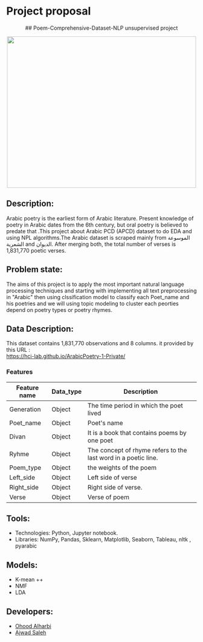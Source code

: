 # Project proposal
<p align="center">
## Poem-Comprehensive-Dataset-NLP unsupervised project
</p>
<p align="center">
  <img width="500" height="400" src="https://i.pinimg.com/originals/a1/9d/6d/a19d6d60c15c08a0369d971867aa2329.jpg">
</p>

## Description:
Arabic poetry is the earliest form of Arabic literature. Present knowledge of poetry in Arabic dates from the 6th century, but oral poetry is believed to predate that .This project about Arabic PCD (APCD) dataset to do EDA and using NPL algorithms.The Arabic dataset is scraped mainly from الموسوعة الشعرية and الديوان. After merging both, the total number of verses is 1,831,770 poetic verses.

## Problem state:
The aims of this project is to apply the most important natural language processing techniques and starting with implementing all text preprocessing in "Arabic"  then using clssification model to classify each Poet_name and his poetries and we will using topic modeling to cluster each peorties depend on poetry types or poetry rhymes.

## Data Description:
This dataset contains 1,831,770  observations and 8 columns. it provided by this URL :   
https://hci-lab.github.io/ArabicPoetry-1-Private/ 
### Features
| Feature name          | Data_type                       | Description                                         |       
|-----------------------|---------------------------------|-----------------------------------------------------|
| Generation            | Object                          |The time period in which the poet lived
| Poet_name             | Object                          |Poet's name
| Divan                 | Object                          |It is a book that contains poems by one poet
| Ryhme                 | Object                          |The concept of rhyme refers to the last word in a poetic line.
| Poem_type             | Object                          |the weights of the poem 
| Left_side             | Object                          |Left side of verse
| Right_side            | Object                          |Right side of verse.
| Verse                 | Object                          |Verse of poem 

## Tools:
 * Technologies: Python, Jupyter notebook.
* Libraries: NumPy, Pandas, Sklearn, Matplotlib, Seaborn, Tableau, nltk , pyarabic 

## Models:
*	K-mean ++
*	NMF
*	LDA

## Developers:
* [Ohood Alharbi](https://github.com/Ohood-Alharbi)
* [Ajwad Saleh](https://github.com/Ajwadsm)
